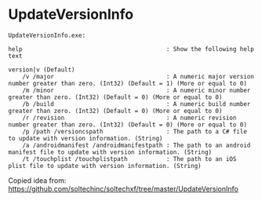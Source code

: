 # UpdateVersionInfo

    UpdateVersionInfo.exe:
    
    help                                         : Show the following help text
    
    version|v (Default)
        /v /major                                : A numeric major version number greater than zero. (Int32) (Default = 1) (More or equal to 0)
        /m /minor                                : A numeric minor number greater than zero. (Int32) (Default = 0) (More or equal to 0)
        /b /build                                : A numeric build number greater than zero. (Int32) (Default = 0) (More or equal to 0)
        /r /revision                             : A numeric revision number greater than zero. (Int32) (Default = 0) (More or equal to 0)
        /p /path /versioncspath                  : The path to a C# file to update with version information. (String)
        /a /androidmanifest /androidmanifestpath : The path to an android manifest file to update with version information. (String)
        /t /touchplist /touchplistpath           : The path to an iOS plist file to update with version information. (String)

Copied idea from: https://github.com/soltechinc/soltechxf/tree/master/UpdateVersionInfo
